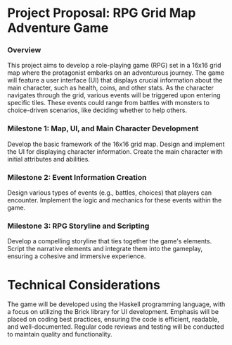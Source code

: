 


# Project Proposal: RPG Grid Map Adventure Game
### Overview
This project aims to develop a role-playing game (RPG) set in a 16x16 grid map where the protagonist embarks on an adventurous journey. The game will feature a user interface (UI) that displays crucial information about the main character, such as health, coins, and other stats. As the character navigates through the grid, various events will be triggered upon entering specific tiles. These events could range from battles with monsters to choice-driven scenarios, like deciding whether to help others.


### Milestone 1: Map, UI, and Main Character Development

Develop the basic framework of the 16x16 grid map.
Design and implement the UI for displaying character information.
Create the main character with initial attributes and abilities.
### Milestone 2: Event Information Creation

Design various types of events (e.g., battles, choices) that players can encounter.
Implement the logic and mechanics for these events within the game.
### Milestone 3: RPG Storyline and Scripting

Develop a compelling storyline that ties together the game's elements.
Script the narrative elements and integrate them into the gameplay, ensuring a cohesive and immersive experience.
# Technical Considerations
The game will be developed using the Haskell programming language, with a focus on utilizing the Brick library for UI development.
Emphasis will be placed on coding best practices, ensuring the code is efficient, readable, and well-documented.
Regular code reviews and testing will be conducted to maintain quality and functionality.
